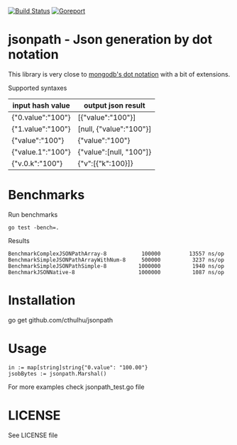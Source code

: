 [![Build Status](https://travis-ci.org/cthulhu/jsonpath.svg?branch=master)](https://travis-ci.org/ccthulhu/jsonpath)  [![Goreport](https://goreportcard.com/badge/github.com/cthulhu/jsonpath)](https://goreportcard.com/badge/github.com/cthulhu/jsonpath)

# jsonpath - Json generation by dot notation

This library is very close to [mongodb's dot notation](https://docs.mongodb.com/manual/core/document/#dot-notation) with a bit of extensions.

Supported syntaxes

|input hash value | output json result      |
|-----------------|-------------------------|
|{"0.value":"100"}| [{"value":"100"}]       |
|{"1.value":"100"}| [null, {"value":"100"}] |
|{"value":"100"}  |  {"value":"100"}        |
|{"value.1":"100"}|  {"value":[null, "100"]}|
|{"v.0.k":"100"}  |  {"v":[{"k":100}]}      |

# Benchmarks

Run benchmarks

    go test -bench=.

Results

    BenchmarkComplexJSONPathArray-8      	  100000	     13557 ns/op
    BenchmarkSimpleJSONPathArrayWithNum-8	  500000	      3237 ns/op
    BenchmarkSimpleJSONPathSimple-8      	 1000000	      1940 ns/op
    BenchmarkJSONNative-8                	 1000000	      1087 ns/op

# Installation

go get github.com/cthulhu/jsonpath

# Usage

    in := map[string]string{"0.value": "100.00"}
    jsobBytes := jsonpath.Marshal()

For more examples check jsonpath_test.go file

# LICENSE

See LICENSE file
